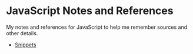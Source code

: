 # JavaScript Notes and References

My notes and references for JavaScript to help me remember sources and other details.

* [Snippets](Snippets.md)
